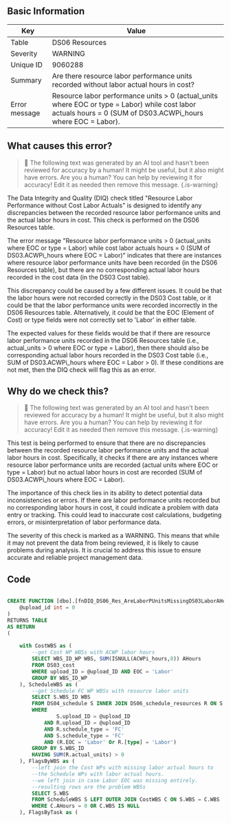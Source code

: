 ## Basic Information
| Key         | Value          |
|-------------|----------------|
| Table       | DS06 Resources |
| Severity    | WARNING |
| Unique ID   | 9060288   |
| Summary     | Are there resource labor performance units recorded without labor actual hours in cost? |
| Error message | Resource labor performance units > 0 (actual_units where EOC or type = Labor) while cost labor actuals hours = 0 (SUM of DS03.ACWPi_hours where EOC = Labor). |

## What causes this error?

> :robot: The following text was generated by an AI tool and hasn't been reviewed for accuracy by a human! It might be useful, but it also might have errors. Are you a human? You can help by reviewing it for accuracy! Edit it as needed then remove this message.
{.is-warning}

The Data Integrity and Quality (DIQ) check titled "Resource Labor Performance without Cost Labor Actuals" is designed to identify any discrepancies between the recorded resource labor performance units and the actual labor hours in cost. This check is performed on the DS06 Resources table.

The error message "Resource labor performance units > 0 (actual_units where EOC or type = Labor) while cost labor actuals hours = 0 (SUM of DS03.ACWPi_hours where EOC = Labor)" indicates that there are instances where resource labor performance units have been recorded (in the DS06 Resources table), but there are no corresponding actual labor hours recorded in the cost data (in the DS03 Cost table).

This discrepancy could be caused by a few different issues. It could be that the labor hours were not recorded correctly in the DS03 Cost table, or it could be that the labor performance units were recorded incorrectly in the DS06 Resources table. Alternatively, it could be that the EOC (Element of Cost) or type fields were not correctly set to 'Labor' in either table.

The expected values for these fields would be that if there are resource labor performance units recorded in the DS06 Resources table (i.e., actual_units > 0 where EOC or type = Labor), then there should also be corresponding actual labor hours recorded in the DS03 Cost table (i.e., SUM of DS03.ACWPi_hours where EOC = Labor > 0). If these conditions are not met, then the DIQ check will flag this as an error.
## Why do we check this?

> :robot: The following text was generated by an AI tool and hasn't been reviewed for accuracy by a human! It might be useful, but it also might have errors. Are you a human? You can help by reviewing it for accuracy! Edit it as needed then remove this message.
{.is-warning}

This test is being performed to ensure that there are no discrepancies between the recorded resource labor performance units and the actual labor hours in cost. Specifically, it checks if there are any instances where resource labor performance units are recorded (actual units where EOC or type = Labor) but no actual labor hours in cost are recorded (SUM of DS03.ACWPi_hours where EOC = Labor).

The importance of this check lies in its ability to detect potential data inconsistencies or errors. If there are labor performance units recorded but no corresponding labor hours in cost, it could indicate a problem with data entry or tracking. This could lead to inaccurate cost calculations, budgeting errors, or misinterpretation of labor performance data.

The severity of this check is marked as a WARNING. This means that while it may not prevent the data from being reviewed, it is likely to cause problems during analysis. It is crucial to address this issue to ensure accurate and reliable project management data.
## Code

```sql

CREATE FUNCTION [dbo].[fnDIQ_DS06_Res_AreLaborPUnitsMissingDS03LaborAHours] (
	@upload_id int = 0
)
RETURNS TABLE
AS RETURN
(
	
	with CostWBS as (
		--get Cost WP WBSs with ACWP labor hours
		SELECT WBS_ID_WP WBS, SUM(ISNULL(ACWPi_hours,0)) AHours
		FROM DS03_cost
		WHERE upload_ID = @upload_ID AND EOC = 'Labor'
		GROUP BY WBS_ID_WP
	), ScheduleWBS as (
		--get Schedule FC WP WBSs with resource labor units
		SELECT S.WBS_ID WBS
		FROM DS04_schedule S INNER JOIN DS06_schedule_resources R ON S.task_ID = R.task_ID
		WHERE
				S.upload_ID = @upload_ID 
			AND R.upload_ID = @upload_ID
			AND R.schedule_type = 'FC'
			AND S.schedule_type = 'FC'
			AND (R.EOC = 'Labor' Or R.[type] = 'Labor')
		GROUP BY S.WBS_ID
		HAVING SUM(R.actual_units) > 0
	), FlagsByWBS as (
		--left join the Cost WPs with missing labor actual hours to
		--the Schedule WPs with labor actual hours.
		--we left join in case Labor EOC was missing entirely.
		--resulting rows are the problem WBSs
		SELECT S.WBS
		FROM ScheduleWBS S LEFT OUTER JOIN CostWBS C ON S.WBS = C.WBS
		WHERE C.AHours = 0 OR C.WBS IS NULL
	), FlagsByTask as (
```
